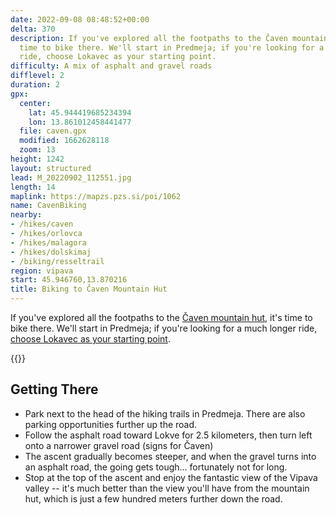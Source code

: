 ```yaml
---
date: 2022-09-08 08:48:52+00:00
delta: 370
description: If you've explored all the footpaths to the Čaven mountain hut, it's
  time to bike there. We'll start in Predmeja; if you're looking for a much longer
  ride, choose Lokavec as your starting point.
difficulty: A mix of asphalt and gravel roads
difflevel: 2
duration: 2
gpx:
  center:
    lat: 45.944419685234394
    lon: 13.861012458441477
  file: caven.gpx
  modified: 1662628118
  zoom: 13
height: 1242
layout: structured
lead: M_20220902_112551.jpg
length: 14
maplink: https://mapzs.pzs.si/poi/1062
name: CavenBiking
nearby:
- /hikes/caven
- /hikes/orlovca
- /hikes/malagora
- /hikes/dolskimaj
- /biking/resseltrail
region: vipava
start: 45.946760,13.870216
title: Biking to Čaven Mountain Hut
---
```

If you've explored all the footpaths to the [Čaven mountain hut](../../hikes/caven), it's time to bike there. We'll start in Predmeja; if you're looking for a much longer ride, [choose Lokavec as your starting point](../resseltrail).
  
{{<hike-details>}}

## Getting There

* Park next to the head of the hiking trails in Predmeja. There are also parking opportunities further up the road.
* Follow the asphalt road toward Lokve for 2.5 kilometers, then turn left onto a narrower gravel road (signs for Čaven)
* The ascent gradually becomes steeper, and when the gravel turns into an asphalt road, the going gets tough... fortunately not for long.
* Stop at the top of the ascent and enjoy the fantastic view of the Vipava valley -- it's much better than the view you'll have from the mountain hut, which is just a few hundred meters further down the road.
